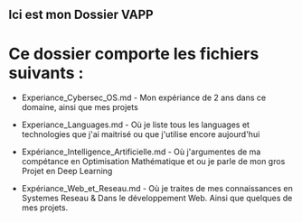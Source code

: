 ## Ici est mon Dossier VAPP ##

# Ce dossier comporte les fichiers suivants : #

* Experiance_Cybersec_OS.md - Mon expériance de 2 ans dans ce domaine, ainsi que mes projets

* Experiance_Languages.md - Où je liste tous les languages et technologies que j'ai maitrisé ou que j'utilise encore aujourd'hui

* Expériance_Intelligence_Artificielle.md - Où j'argumentes de ma compétance en Optimisation Mathématique et ou je parle de mon gros Projet en Deep Learning

* Expériance_Web_et_Reseau.md - Où je traites de mes connaissances en Systemes Reseau & Dans le développement Web. Ainsi que quelques de mes projets.
